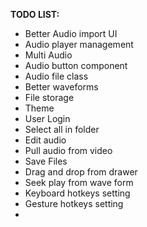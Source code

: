 **TODO LIST:**


- Better Audio import UI
- Audio player management
- Multi Audio
- Audio button component
- Audio file class
- Better waveforms
- File storage
- Theme
- User Login
- Select all in folder
- Edit audio
- Pull audio from video
- Save Files
- Drag and drop from drawer
- Seek play from wave form
- Keyboard hotkeys setting
- Gesture hotkeys setting
- 
